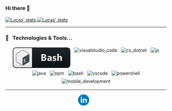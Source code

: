 ### Hi there 👋

<!-- GitHub Stats -->

<a href="https://github.com/LucasSusin/LucasSusin">
  <img align="center" src="https://github-readme-stats.vercel.app/api?username=LucasSusin&count_private=true&show_icons=true&theme=tokyonight" alt="Lucas' stats" />
</a>

<a href="https://github.com/LucasSusin/LucasSusin">
  <img align="center" src="https://github-readme-stats.vercel.app/api/top-langs/?username=LucasSusin&layout=compact&theme=tokyonight" alt="Lucas' stats" /> 
</a>

*************

### 🔧 &nbsp; Technologies & Tools...
<p align="center">

  <!-- For more icons https://github.com/MikeCodesDotNET/ColoredBadges -->

  <img src="https://github.com/LucasSusin/LucasSusin/blob/master/assets/svg/tools/bash.svg" alt="bash" style="vertical-align:top; margin:4px">
  <img src="https://github.com/LucasSusin/LucasSusin/blob/master/assets/svg/tools/visualstudio_code" alt="visualstudio_code" style="vertical-align:top; margin:4px">
  <img src="https://github.com/LucasSusin/LucasSusin/blob/master/assets/" alt="cs_dotnet" style="vertical-align:top; margin:4px">
  <img src="https://github.com/LucasSusin/LucasSusin/blob/master/assets/" alt="js" style="vertical-align:top; margin:4px">
  <img src="https://github.com/LucasSusin/LucasSusin/blob/master/assets/" alt="java" style="vertical-align:top; margin:4px">
  <img src="https://github.com/LucasSusin/LucasSusin/blob/master/assets/" alt="npm" style="vertical-align:top; margin:4px">
  <img src="https://github.com/LucasSusin/LucasSusin/blob/master/assets/" alt="bash" style="vertical-align:top; margin:4px">
  <img src="https://github.com/LucasSusin/LucasSusin/blob/master/assets/" alt="vscode" style="vertical-align:top; margin:4px">
  <img src="https://github.com/LucasSusin/LucasSusin/blob/master/assets/" alt="powershell" style="vertical-align:top; margin:4px">
  <img src="https://github.com/LucasSusin/LucasSusin/blob/master/assets/" alt="mobile_development" style="vertical-align:top; margin:4px">

</p>

----
<!-- Social Media links -->

<p align="center">
  <a href="https://www.linkedin.com/in/lucassimonsusin/"><img src="https://github.com/LucasSusin/LucasSusin/blob/master/assets/svg/social-media/linkedin-round.svg" width="35px" alt="LinkedIn"></a> &nbsp; &nbsp;
</p>

